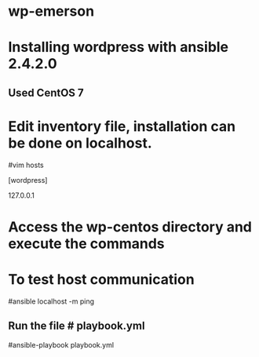 # wp-emerson

# Installing wordpress with ansible 2.4.2.0

## Used CentOS 7 ##

# Edit inventory file, installation can be done on localhost.

#vim hosts

[wordpress]

127.0.0.1

# Access the wp-centos directory and execute the commands

# To test host communication

#ansible localhost -m ping

## Run the file # playbook.yml

#ansible-playbook playbook.yml